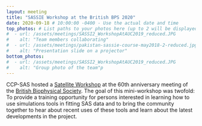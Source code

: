 ```yaml
---
layout: meeting
title: "SASSIE Workshop at the British BPS 2020"
date: 2020-09-18 # 10:00:00 -0400 - Use the actual date and time
top_photos: # List paths to your photos here (up to 2 will be displayed side by side at the top)
#  - url: /assets/meetings/SASSI2_WorkshopAtAUC2019_reduced.JPG
#    alt: "Team members collaborating"
#  - url: /assets/meetings/pakistan-sassie-course-may2018-2-reduced.jpg
#    alt: "Presentation slide on a projector"
bottom_photos:
#  - url: /assets/meetings/SASSI2_WorkshopAtAUC2019_reduced.JPG
#    alt: "Group photo of the team"p
---
```


CCP-SAS hosted a [Satellite Workshop](/Meetings/BBS2020/Program.html) at the 60th anniversary meeting
of the [British Biophysical Society](https://britishbiophysics.org). The goal of this mini-workshop was twofold:
To provide a training opportunity for persons interested in learning how to use simulations tools in fitting SAS
data and to bring the community together to hear about recent uses of these tools and learn about the latest
developments in the project.
